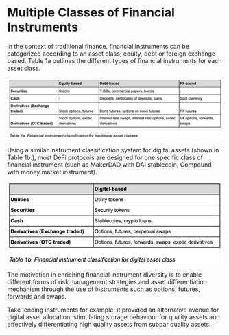 # Multiple Classes of Financial Instruments

In the context of traditional finance, financial instruments can be categorized according to an asset class; equity, debt or foreign exchange based. Table 1a outlines the different types of financial instruments for each asset class. 

![](../../.gitbook/assets/screen-shot-2019-09-20-at-11.00.50-pm.png)

Using a similar instrument classification system for digital assets \(shown in Table 1b.\), most DeFi protocols are designed for one specific class of financial instrument \(such as MakerDAO with DAI stablecoin, Compound with money market instrument\).

![](../../.gitbook/assets/screen-shot-2019-09-20-at-11.01.07-pm.png)

The motivation in enriching financial instrument diversity is to enable different forms of risk management strategies and asset differentiation mechanism through the use of instruments such as options, futures, forwards and swaps. 

Take lending instruments for example; it provided an alternative avenue for digital asset allocation, stimulating storage behaviour for quality assets and effectively differentiating high quality assets from subpar quality assets.  
  



